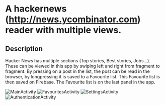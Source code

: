 # A hackernews (http://news.ycombinator.com) reader with multiple views.

## Description

Hacker News has multiple sections (Top stories, Best stories, Jobs...). These can be viewed in this app by swiping left and right from fragment to fragment.
By pressing on a post in the list, the post can be read in the browser, by longpressing it is saved to a Favourite list. This Favourite list is then saved on Firebase. The Favourite list is on the last panel in the app.

![MainActivity](./screenshot_main.png)
![FavouritesActivity](./favourites.png)
![SettingsActivity](Settings.png)
![AuthenticationActivity](login.png)
